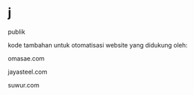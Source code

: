 # j
publik

kode tambahan untuk otomatisasi website yang didukung oleh:

omasae.com

jayasteel.com

suwur.com
